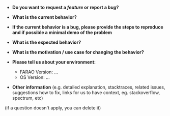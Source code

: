 * **Do you want to request a *feature* or report a *bug*?**



* **What is the current behavior?**



* **If the current behavior is a bug, please provide the steps to reproduce and if possible a minimal demo of the problem**



* **What is the expected behavior?**



* **What is the motivation / use case for changing the behavior?**



* **Please tell us about your environment:**
  - FARAO Version: ...
  - OS Version: ...

* **Other information** (e.g. detailed explanation, stacktraces, related issues, suggestions how to fix, links for us to have context, eg. stackoverflow, spectrum, etc)

(if a question doesn't apply, you can delete it)
